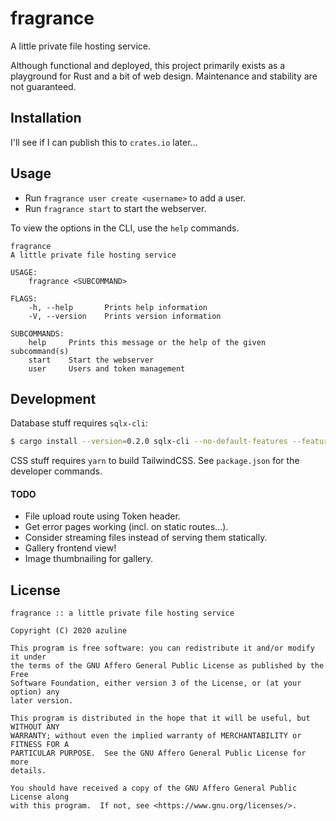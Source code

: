# fragrance

A little private file hosting service.

Although functional and deployed, this project primarily exists as a playground
for Rust and a bit of web design. Maintenance and stability are not guaranteed.

## Installation

I'll see if I can publish this to `crates.io` later...

## Usage

- Run `fragrance user create <username>` to add a user.
- Run `fragrance start` to start the webserver.

To view the options in the CLI, use the `help` commands.

```
fragrance
A little private file hosting service

USAGE:
    fragrance <SUBCOMMAND>

FLAGS:
    -h, --help       Prints help information
    -V, --version    Prints version information

SUBCOMMANDS:
    help     Prints this message or the help of the given subcommand(s)
    start    Start the webserver
    user     Users and token management
```

## Development

Database stuff requires `sqlx-cli`:

```sh
$ cargo install --version=0.2.0 sqlx-cli --no-default-features --features sqlite
```

CSS stuff requires `yarn` to build TailwindCSS. See `package.json` for the
developer commands.

#### TODO

- File upload route using Token header.
- Get error pages working (incl. on static routes...).
- Consider streaming files instead of serving them statically.
- Gallery frontend view!
- Image thumbnailing for gallery.

## License

```
fragrance :: a little private file hosting service

Copyright (C) 2020 azuline

This program is free software: you can redistribute it and/or modify it under
the terms of the GNU Affero General Public License as published by the Free
Software Foundation, either version 3 of the License, or (at your option) any
later version.

This program is distributed in the hope that it will be useful, but WITHOUT ANY
WARRANTY; without even the implied warranty of MERCHANTABILITY or FITNESS FOR A
PARTICULAR PURPOSE.  See the GNU Affero General Public License for more
details.

You should have received a copy of the GNU Affero General Public License along
with this program.  If not, see <https://www.gnu.org/licenses/>.
```
